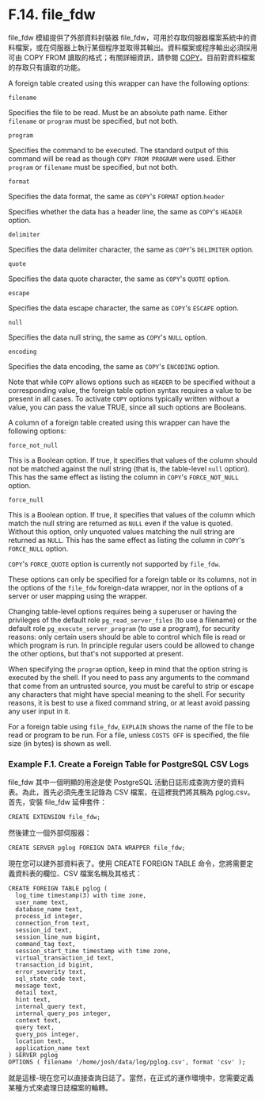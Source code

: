# F.14. file\_fdw

file\_fdw 模組提供了外部資料封裝器 file\_fdw，可用於存取伺服器檔案系統中的資料檔案，或在伺服器上執行某個程序並取得其輸出。資料檔案或程序輸出必須採用可由 COPY FROM 讀取的格式；有關詳細資訊，請參閱 [COPY](../../reference/sql-commands/copy.md)。目前對資料檔案的存取只有讀取的功能。

A foreign table created using this wrapper can have the following options:

`filename`

Specifies the file to be read. Must be an absolute path name. Either `filename` or `program` must be specified, but not both.

`program`

Specifies the command to be executed. The standard output of this command will be read as though `COPY FROM PROGRAM` were used. Either `program` or `filename` must be specified, but not both.

`format`

Specifies the data format, the same as `COPY`'s `FORMAT` option.`header`

Specifies whether the data has a header line, the same as `COPY`'s `HEADER` option.

`delimiter`

Specifies the data delimiter character, the same as `COPY`'s `DELIMITER` option.

`quote`

Specifies the data quote character, the same as `COPY`'s `QUOTE` option.

`escape`

Specifies the data escape character, the same as `COPY`'s `ESCAPE` option.

`null`

Specifies the data null string, the same as `COPY`'s `NULL` option.

`encoding`

Specifies the data encoding, the same as `COPY`'s `ENCODING` option.

Note that while `COPY` allows options such as `HEADER` to be specified without a corresponding value, the foreign table option syntax requires a value to be present in all cases. To activate `COPY` options typically written without a value, you can pass the value TRUE, since all such options are Booleans.

A column of a foreign table created using this wrapper can have the following options:

`force_not_null`

This is a Boolean option. If true, it specifies that values of the column should not be matched against the null string \(that is, the table-level `null` option\). This has the same effect as listing the column in `COPY`'s `FORCE_NOT_NULL` option.

`force_null`

This is a Boolean option. If true, it specifies that values of the column which match the null string are returned as `NULL` even if the value is quoted. Without this option, only unquoted values matching the null string are returned as `NULL`. This has the same effect as listing the column in `COPY`'s `FORCE_NULL` option.

`COPY`'s `FORCE_QUOTE` option is currently not supported by `file_fdw`.

These options can only be specified for a foreign table or its columns, not in the options of the `file_fdw` foreign-data wrapper, nor in the options of a server or user mapping using the wrapper.

Changing table-level options requires being a superuser or having the privileges of the default role `pg_read_server_files` \(to use a filename\) or the default role `pg_execute_server_program` \(to use a program\), for security reasons: only certain users should be able to control which file is read or which program is run. In principle regular users could be allowed to change the other options, but that's not supported at present.

When specifying the `program` option, keep in mind that the option string is executed by the shell. If you need to pass any arguments to the command that come from an untrusted source, you must be careful to strip or escape any characters that might have special meaning to the shell. For security reasons, it is best to use a fixed command string, or at least avoid passing any user input in it.

For a foreign table using `file_fdw`, `EXPLAIN` shows the name of the file to be read or program to be run. For a file, unless `COSTS OFF` is specified, the file size \(in bytes\) is shown as well.

### **Example F.1. Create a Foreign Table for PostgreSQL CSV Logs**

file\_fdw 其中一個明顯的用途是使 PostgreSQL 活動日誌形成查詢方便的資料表。為此，首先必須先產生記錄為 CSV 檔案，在這裡我們將其稱為 pglog.csv。首先，安裝 file\_fdw 延伸套件：

```text
CREATE EXTENSION file_fdw;
```

然後建立一個外部伺服器：

```text
CREATE SERVER pglog FOREIGN DATA WRAPPER file_fdw;
```

現在您可以建外部資料表了。使用 CREATE FOREIGN TABLE 命令，您將需要定義資料表的欄位、CSV 檔案名稱及其格式：

```text
CREATE FOREIGN TABLE pglog (
  log_time timestamp(3) with time zone,
  user_name text,
  database_name text,
  process_id integer,
  connection_from text,
  session_id text,
  session_line_num bigint,
  command_tag text,
  session_start_time timestamp with time zone,
  virtual_transaction_id text,
  transaction_id bigint,
  error_severity text,
  sql_state_code text,
  message text,
  detail text,
  hint text,
  internal_query text,
  internal_query_pos integer,
  context text,
  query text,
  query_pos integer,
  location text,
  application_name text
) SERVER pglog
OPTIONS ( filename '/home/josh/data/log/pglog.csv', format 'csv' );
```

就是這樣-現在您可以直接查詢日誌了。當然，在正式的運作環境中，您需要定義某種方式來處理日誌檔案的輪轉。

